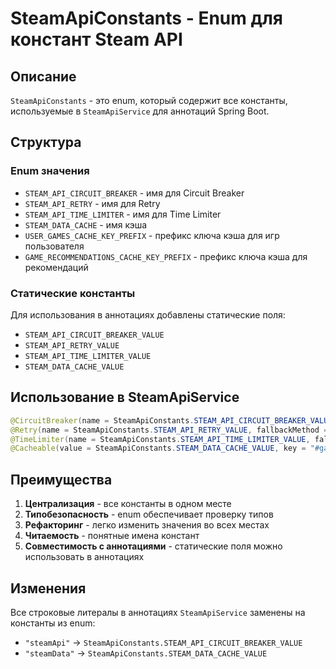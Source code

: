 # SteamApiConstants - Enum для констант Steam API

## Описание

`SteamApiConstants` - это enum, который содержит все константы, используемые в `SteamApiService` для аннотаций Spring Boot.

## Структура

### Enum значения
- `STEAM_API_CIRCUIT_BREAKER` - имя для Circuit Breaker
- `STEAM_API_RETRY` - имя для Retry
- `STEAM_API_TIME_LIMITER` - имя для Time Limiter
- `STEAM_DATA_CACHE` - имя кэша
- `USER_GAMES_CACHE_KEY_PREFIX` - префикс ключа кэша для игр пользователя
- `GAME_RECOMMENDATIONS_CACHE_KEY_PREFIX` - префикс ключа кэша для рекомендаций

### Статические константы
Для использования в аннотациях добавлены статические поля:
- `STEAM_API_CIRCUIT_BREAKER_VALUE`
- `STEAM_API_RETRY_VALUE`
- `STEAM_API_TIME_LIMITER_VALUE`
- `STEAM_DATA_CACHE_VALUE`

## Использование в SteamApiService

```java
@CircuitBreaker(name = SteamApiConstants.STEAM_API_CIRCUIT_BREAKER_VALUE, fallbackMethod = "steamApiFallback")
@Retry(name = SteamApiConstants.STEAM_API_RETRY_VALUE, fallbackMethod = "steamApiFallback")
@TimeLimiter(name = SteamApiConstants.STEAM_API_TIME_LIMITER_VALUE, fallbackMethod = "steamApiFallback")
@Cacheable(value = SteamApiConstants.STEAM_DATA_CACHE_VALUE, key = "#gameId")
```

## Преимущества

1. **Централизация** - все константы в одном месте
2. **Типобезопасность** - enum обеспечивает проверку типов
3. **Рефакторинг** - легко изменить значения во всех местах
4. **Читаемость** - понятные имена констант
5. **Совместимость с аннотациями** - статические поля можно использовать в аннотациях

## Изменения

Все строковые литералы в аннотациях `SteamApiService` заменены на константы из enum:
- `"steamApi"` → `SteamApiConstants.STEAM_API_CIRCUIT_BREAKER_VALUE`
- `"steamData"` → `SteamApiConstants.STEAM_DATA_CACHE_VALUE`
